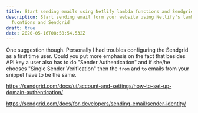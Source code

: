 ```yaml
---
title: Start sending emails using Netlify lambda functions and Sendgrid
description: Start sending email form your website using Netlify's lambda
  fucntions and Sendgrid
draft: true
date: 2020-05-16T08:58:54.532Z
---
```

One suggestion though. Personally I had troubles configuring the Sendgrid as a first time user. Could you put more emphasis on the fact that besides API key a user also has to do "Sender Authentication" and if she/he chooses "Single Sender Verification" then the `from` and `to` emails from your snippet have to be the same.

https://sendgrid.com/docs/ui/account-and-settings/how-to-set-up-domain-authentication/

https://sendgrid.com/docs/for-developers/sending-email/sender-identity/
